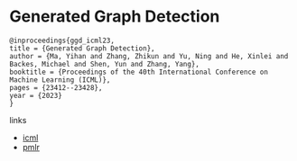 # Generated Graph Detection

```
@inproceedings{ggd_icml23,
title = {Generated Graph Detection},
author = {Ma, Yihan and Zhang, Zhikun and Yu, Ning and He, Xinlei and Backes, Michael and Shen, Yun and Zhang, Yang},
booktitle = {Proceedings of the 40th International Conference on Machine Learning (ICML)},
pages = {23412--23428},
year = {2023}
}
```

links
- [icml](https://icml.cc/Conferences/2023/Schedule?showEvent=24189)
- [pmlr](https://proceedings.mlr.press/v202/ma23h.html)
